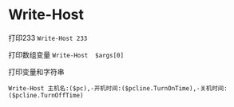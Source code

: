 # Write-Host

打印233
`Write-Host 233`

打印数组变量
`Write-Host  $args[0]`

打印变量和字符串

`Write-Host 主机名:($pc),-开机时间:($pcline.TurnOnTime),-关机时间:($pcline.TurnOffTime)`
